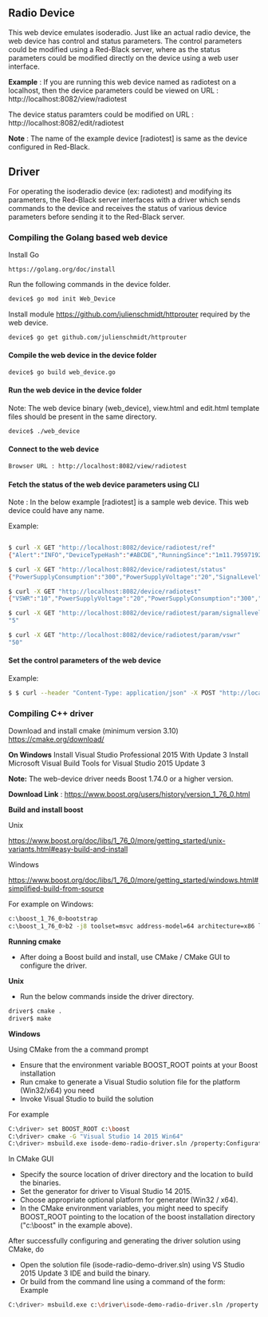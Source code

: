 ## Radio Device
This web device emulates isoderadio. Just like an actual radio device, the web device has control and status parameters. The control parameters could be modified using a Red-Black server, where as the status parameters could be modified directly on the device using a web user interface.

**Example** :
If you are running this web device named as radiotest on a localhost, then the device parameters could be viewed on URL : http://localhost:8082/view/radiotest

The device status paramters could be modified on URL : http://localhost:8082/edit/radiotest

**Note** : The name of the example device [radiotest] is same as the device configured in Red-Black.

## Driver
For operating the isoderadio device (ex: radiotest) and modifying its parameters, the Red-Black server interfaces with a driver which sends commands to the device and receives the status of various device parameters before sending it to the Red-Black server.

### Compiling the Golang based web device

Install Go
```
https://golang.org/doc/install
```

Run the following commands in the device folder.
```bash
device$ go mod init Web_Device
```

Install module https://github.com/julienschmidt/httprouter required by the web device.
```bash
device$ go get github.com/julienschmidt/httprouter
```

#### Compile the web device in the device folder

```bash
device$ go build web_device.go
```

#### Run the web device in the device folder

Note: The web device binary (web_device), view.html and edit.html template files should be present in the same directory.

```bash
device$ ./web_device
```

#### Connect to the web device

```bash
Browser URL : http://localhost:8082/view/radiotest
```

#### Fetch the status of the web device parameters using CLI

Note : In the below example [radiotest] is a sample web device. This web device could have any name.

Example:
```bash

$ curl -X GET "http://localhost:8082/device/radiotest/ref"
{"Alert":"INFO","DeviceTypeHash":"#ABCDE","RunningSince":"1m11.795971925s","StartTime":"2021-06-03 17:34:40","Status":"Enabled","UniqueId":"1232","Version":"1.0"}

$ curl -X GET "http://localhost:8082/device/radiotest/status"
{"PowerSupplyConsumption":"300","PowerSupplyVoltage":"20","SignalLevel":"500","Temperature":"40","VSWR":"10"}

$ curl -X GET "http://localhost:8082/device/radiotest"
{"VSWR":"10","PowerSupplyVoltage":"20","PowerSupplyConsumption":"300","Temperature":"40","SignalLevel":"500","Frequency":"11015","TransmissionPower":"7528","Modem":"","Antenna":"","DeviceType":"radio","Status":"Enabled","StartTime":"2021-06-03 17:34:40","RunningSince":"1m34.998094147s","Version":"1.0","Alert":"INFO","DeviceTypeHash":"#ABCDE","UniqueId":"1232","DeviceDescription":""}

$ curl -X GET "http://localhost:8082/device/radiotest/param/signallevel"
"5"

$ curl -X GET "http://localhost:8082/device/radiotest/param/vswr"
"50"
```

#### Set the control parameters of the web device
Example:
```bash
$ $ curl --header "Content-Type: application/json" -X POST "http://localhost:8082/device/radiotest/control" --data '{"Frequency":"26000","TransmissionPower":"8000", "Modem":"Audio", "Antenna":"RF"}'
```

### Compiling C++ driver

Download and install cmake (minimum version 3.10)
https://cmake.org/download/

**On Windows**
Install Visual Studio Professional 2015 With Update 3
Install Microsoft Visual Build Tools for Visual Studio 2015 Update 3

**Note:** The web-device driver needs Boost 1.74.0 or a higher version.

**Download Link** : https://www.boost.org/users/history/version_1_76_0.html

**Build and install boost**

Unix

https://www.boost.org/doc/libs/1_76_0/more/getting_started/unix-variants.html#easy-build-and-install

Windows

https://www.boost.org/doc/libs/1_76_0/more/getting_started/windows.html#simplified-build-from-source

For example on Windows:
```bash
c:\boost_1_76_0>bootstrap
c:\boost_1_76_0>b2 -j8 toolset=msvc address-model=64 architecture=x86 link=static threading=multi runtime-link=shared --build-type=complete stage install --prefix="C:\boost"
```

**Running cmake**
* After doing a Boost build and install, use CMake / CMake GUI to configure the driver.

**Unix**
* Run the below commands inside the driver directory.
```bash
driver$ cmake .
driver$ make
```

**Windows**

Using CMake from the a command prompt
* Ensure that the environment variable BOOST_ROOT points at your Boost installation
* Run cmake to generate a Visual Studio solution file for the platform (Win32/x64) you need
* Invoke Visual Studio to build the solution

For example

```bash
C:\driver> set BOOST_ROOT c:\boost
C:\driver> cmake -G "Visual Studio 14 2015 Win64"
C:\driver> msbuild.exe isode-demo-radio-driver.sln /property:Configuration=Release
```

In CMake GUI
* Specify the source location of driver directory and the location to build the binaries.
* Set the generator for driver to Visual Studio 14 2015.
* Choose appropriate optional platform for generator (Win32 / x64).
* In the CMake environment variables, you might need to specify BOOST_ROOT pointing to the location of the boost installation directory ("c:\boost" in the example above).

After successfully configuring and generating the driver solution using CMake, do
* Open the solution file (isode-radio-demo-driver.sln) using VS Studio 2015 Update 3 IDE and build the binary.
* Or build from the command line using a command of the form:
<br>Example
```bash
C:\driver> msbuild.exe c:\driver\isode-demo-radio-driver.sln /property:Configuration=Release
```